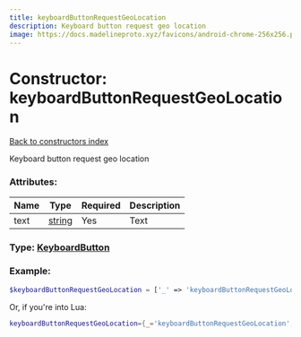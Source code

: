 ```yaml
---
title: keyboardButtonRequestGeoLocation
description: Keyboard button request geo location
image: https://docs.madelineproto.xyz/favicons/android-chrome-256x256.png
---
```

# Constructor: keyboardButtonRequestGeoLocation  
[Back to constructors index](index.md)



Keyboard button request geo location

### Attributes:

| Name     |    Type       | Required | Description |
|----------|---------------|----------|-------------|
|text|[string](../types/string.md) | Yes|Text|



### Type: [KeyboardButton](../types/KeyboardButton.md)


### Example:

```php
$keyboardButtonRequestGeoLocation = ['_' => 'keyboardButtonRequestGeoLocation', 'text' => 'string'];
```  


Or, if you're into Lua:

```lua
keyboardButtonRequestGeoLocation={_='keyboardButtonRequestGeoLocation', text='string'}

```


